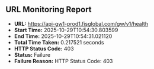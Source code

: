 ## URL Monitoring Report

- **URL:** https://api-gw1-prod1.fisglobal.com/gw/v1/health
- **Start Time:** 2025-10-29T10:54:30.803599
- **End Time:** 2025-10-29T10:54:31.021120
- **Total Time Taken:** 0.217521 seconds
- **HTTP Status Code:** 403
- **Status:** Failure
- **Failure Reason:** HTTP Status Code: 403
